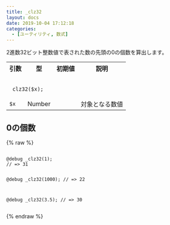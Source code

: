 ```yaml
---
title: _clz32
layout: docs
date: 2019-10-04 17:12:18
categories:
  - [ユーティリティ, 数式]
---
```


2進数32ビット整数値で表された数の先頭の0の個数を算出します。

<table>
  <tr>
    <th>引数</th>
    <th>型</th>
    <th>初期値</th>
    <th>説明</th>
  </tr>
  <tr>
    <td colspan="4">
      <pre class="language-scss"><code>
_clz32($x);
</code></pre>
    </td>
  </tr>
  <tr>
    <td><code>$x</code></td>
    <td>Number</td>
    <td></td>
    <td>対象となる数値</td>
  </tr>
</table>

## 0の個数

<div class="c demo">
  <div class="code">
    {% raw %}
      <pre class="language-scss"><code>
@debug _clz32(1);
// => 31

@debug _clz32(1000);
// => 22

@debug _clz32(3.5);
// => 30
</code></pre>
    {% endraw %}
  </div>
</div>